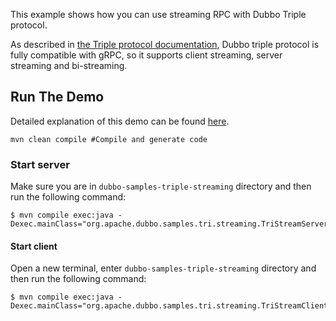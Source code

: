 This example shows how you can use streaming RPC with Dubbo Triple protocol.

As described in [the Triple protocol documentation](https://dubbo.apache.org/zh-cn/overview/reference/protocols/triple/), Dubbo triple protocol is fully compatible with gRPC, so it supports client streaming, server streaming and bi-streaming.

## Run The Demo
Detailed explanation of this demo can be found [here](https://dubbo.apache.org/zh-cn/overview/quickstart/rpc/java/).

```shell
mvn clean compile #Compile and generate code
```

### Start server
Make sure you are in `dubbo-samples-triple-streaming` directory and then run the following command:

```shell
$ mvn compile exec:java -Dexec.mainClass="org.apache.dubbo.samples.tri.streaming.TriStreamServer"
```

#### Start client
Open a new terminal, enter `dubbo-samples-triple-streaming` directory and then run the following command:

```shell
$ mvn compile exec:java -Dexec.mainClass="org.apache.dubbo.samples.tri.streaming.TriStreamClient"
```